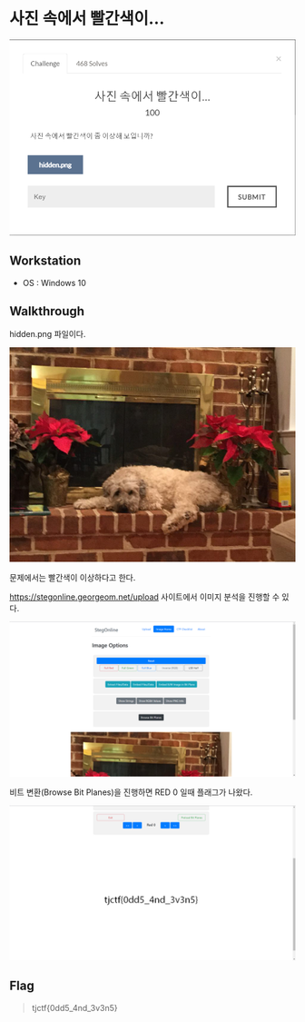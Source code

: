 # 사진 속에서 빨간색이…

![main](https://github.com/jasperkim425/Walkthrough/blob/main/ctf-d.com/%EC%82%AC%EC%A7%84%20%EC%86%8D%EC%97%90%EC%84%9C%20%EB%B9%A8%EA%B0%84%EC%83%89%EC%9D%B4%E2%80%A6/image/Main.png)

## Workstation
* OS : Windows 10

## Walkthrough

hidden.png 파일이다.

![hidden](https://github.com/jasperkim425/Walkthrough/blob/main/ctf-d.com/%EC%82%AC%EC%A7%84%20%EC%86%8D%EC%97%90%EC%84%9C%20%EB%B9%A8%EA%B0%84%EC%83%89%EC%9D%B4%E2%80%A6/image/hidden.png)

문제에서는 빨간색이 이상하다고 한다.

https://stegonline.georgeom.net/upload 사이트에서 이미지 분석을 진행할 수 있다.

![stegonline](https://github.com/jasperkim425/Walkthrough/blob/main/ctf-d.com/%EC%82%AC%EC%A7%84%20%EC%86%8D%EC%97%90%EC%84%9C%20%EB%B9%A8%EA%B0%84%EC%83%89%EC%9D%B4%E2%80%A6/image/stegonline.png)

비트 변환(Browse Bit Planes)을 진행하면 RED 0 일때 플래그가 나왔다.

![flag](https://github.com/jasperkim425/Walkthrough/blob/main/ctf-d.com/%EC%82%AC%EC%A7%84%20%EC%86%8D%EC%97%90%EC%84%9C%20%EB%B9%A8%EA%B0%84%EC%83%89%EC%9D%B4%E2%80%A6/image/flag.png)


## Flag
> tjctf{0dd5_4nd_3v3n5}
